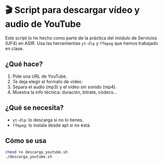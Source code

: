 # 🎬 Script para descargar vídeo y audio de YouTube

Este script lo he hecho como parte de la práctica del módulo de Servicios (UF4) en ASIR. Usa las herramientas `yt-dlp` y `ffmpeg` que hemos trabajado en clase.

## ¿Qué hace?

1. Pide una URL de YouTube.
2. Te deja elegir el formato de vídeo.
3. Separa el audio (mp3) y el vídeo sin sonido (mp4).
4. Muestra la info técnica: duración, bitrate, códecs...

## ¿Qué se necesita?

- `yt-dlp`: lo descarga si no lo tienes.
- `ffmpeg`: lo instala desde apt si no está.

## Cómo se usa

```bash
chmod +x descarga_youtube.sh
./descarga_youtube.sh
